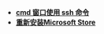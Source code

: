 * [**cmd 窗口使用 ssh 命令**](/System%20Release/windows/question/cmd%20窗口使用%20ssh%20命令/README)  
* [**重新安装Microsoft Store**](/System%20Release/windows/question/重新安装Microsoft%20Store/README)  
